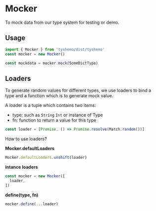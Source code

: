 # Mocker

To mock data from our type system for testing or demo.

## Usage

```js
import { Mocker } from 'tyshemo/dist/tyshemo'
const mocker = new Mocker()

const mockdata = mocker.mock(SomeDictType)
```

## Loaders

To generate random values for different types, we use loaders to bind a type and a function which is to generate mock value.

A loader is a tuple which contains two items:

- type: such as `String` `Int` or instance of Type
- fn: function to return a value for this type

```js
const loader = [Promise, () => Promise.resolve(Match.random())]
```

How to use loaders?

**Mocker.defaultLoaders**

```js
Mocker.defaultLoaders.unshift(loader)
```

**intance loaders**

```js
const mocker = new Mocker([
  loader,
])
```

**define(type, fn)**

```js
mocker.define(...loader)
```
